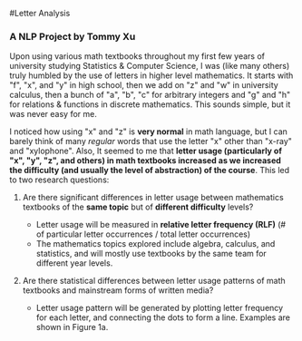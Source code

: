 #Letter Analysis 
### A NLP Project by Tommy Xu

Upon using various math textbooks throughout my first few years of
university studying Statistics & Computer Science, I was (like many
 others) truly humbled by the use of letters in higher level mathematics. 
It starts with "f", "x", and "y" in high school, then we add on "z" and "w" in
university calculus, then a bunch of "a", "b", "c" for arbitrary integers and 
"g" and "h" for relations & functions in discrete mathematics. This sounds simple, but
it was never easy for me. 

I noticed how using "x" and "z" is **very normal** in math language, but I can barely 
think of many *regular* words that use the letter "x" other than "x-ray" and "xylophone". 
Also, It seemed to me that **letter usage (particularly of "x", "y", "z", and others) 
in math textbooks increased as we increased the difficulty (and usually the level of abstraction) 
of the course**. This led to two research questions:

1) Are there significant differences in letter usage between mathematics textbooks of 
the **same topic** but of **different difficulty** levels?
   - Letter usage will be measured in **relative letter frequency (RLF)** (# of particular letter 
     occurrences / total letter occurrences)
   - The mathematics topics explored include algebra, calculus, and statistics, and will 
     mostly use textbooks by the same team for different year levels.
     
     
2) Are there statistical differences between letter usage patterns of math textbooks 
   and mainstream forms of written media?
   - Letter usage pattern will be generated by plotting letter frequency for each letter,
     and connecting the dots to form a line. Examples are shown in Figure 1a.
     

